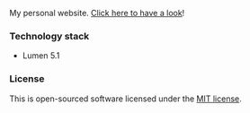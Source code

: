 My personal website. [Click here to have a look](http://thomas.andreo.ca)!

### Technology stack

* Lumen 5.1


### License

This is open-sourced software licensed under the [MIT license](http://opensource.org/licenses/MIT).
